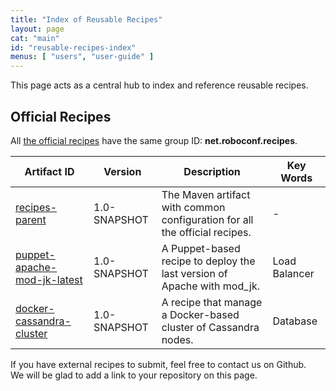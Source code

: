 ```yaml
---
title: "Index of Reusable Recipes"
layout: page
cat: "main"
id: "reusable-recipes-index"
menus: [ "users", "user-guide" ]
---
```


This page acts as a central hub to index and reference reusable recipes.

## Official Recipes

All [the official recipes](https://github.com/roboconf-recipes)
have the same group ID: **net.roboconf.recipes**.

| Artifact ID | Version | Description | Key Words |
| ----------- | ------- | ----------- | --------- |
| [recipes-parent](https://github.com/roboconf-recipes/recipes-parent) | 1.0-SNAPSHOT | The Maven artifact with common configuration for all the official recipes. | - |
| [puppet-apache-mod-jk-latest](https://github.com/roboconf-recipes/puppet-apache-mod-jk-latest) | 1.0-SNAPSHOT | A Puppet-based recipe to deploy the last version of Apache with mod_jk. | Load Balancer |
| [docker-cassandra-cluster](https://github.com/roboconf-recipes/docker-cassandra-cluster) | 1.0-SNAPSHOT | A recipe that manage a Docker-based cluster of Cassandra nodes. | Database |


If you have external recipes to submit, feel free to contact us on Github.  
We will be glad to add a link to your repository on this page.
